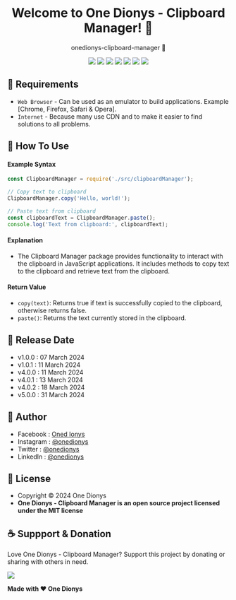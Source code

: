 <h1 align="center">Welcome to One Dionys - Clipboard Manager! 👋 </h1>

<p align="center">onedionys-clipboard-manager 💖 </p>

<p align="center">
<img src="https://img.shields.io/github/contributors/onedionys/onedionys-clipboard-manager?style=flat-square">
<img src="https://img.shields.io/github/issues/onedionys/onedionys-clipboard-manager?style=flat-square">
<img src="https://img.shields.io/github/stars/onedionys/onedionys-clipboard-manager?style=flat-square"> 
<img src="https://img.shields.io/github/forks/onedionys/onedionys-clipboard-manager?style=flat-square">
<img src="https://img.shields.io/github/last-commit/onedionys/onedionys-clipboard-manager.svg?style=flat-square">
<img src="https://img.shields.io/github/languages/code-size/onedionys/onedionys-clipboard-manager?style=flat-square">
<img src="https://img.shields.io/github/license/onedionys/onedionys-clipboard-manager?style=flat-square">
</p>

## 💾 Requirements

* `Web Browser` - Can be used as an emulator to build applications. Example [Chrome, Firefox, Safari & Opera].
* `Internet` - Because many use CDN and to make it easier to find solutions to all problems.

## 🎯 How To Use

#### Example Syntax

```javascript
const ClipboardManager = require('./src/clipboardManager');

// Copy text to clipboard
ClipboardManager.copy('Hello, world!');

// Paste text from clipboard
const clipboardText = ClipboardManager.paste();
console.log('Text from clipboard:', clipboardText);
```

#### Explanation

* The Clipboard Manager package provides functionality to interact with the clipboard in JavaScript applications. It includes methods to copy text to the clipboard and retrieve text from the clipboard.

#### Return Value

* `copy(text)`: Returns true if text is successfully copied to the clipboard, otherwise returns false.
* `paste()`: Returns the text currently stored in the clipboard.

## 📆 Release Date

* v1.0.0 : 07 March 2024
* v1.0.1 : 11 March 2024
* v4.0.0 : 11 March 2024
* v4.0.1 : 13 March 2024
* v4.0.2 : 18 March 2024
* v5.0.0 : 31 March 2024

## 🧑 Author

* Facebook : <a href="https://www.facebook.com/theonedionys"> Oned Ionys</a>
* Instagram : <a href="https://www.instagram.com/onedionys/"> @onedionys</a>
* Twitter : <a href="https://twitter.com/onedionys"> @onedionys</a>
* LinkedIn :  <a href="https://www.linkedin.com/in/onedionys/"> @onedionys</a>

## 📝 License

* Copyright © 2024 One Dionys
* **One Dionys - Clipboard Manager is an open source project licensed under the MIT license**

## ☕️ Suppport & Donation

Love One Dionys - Clipboard Manager? Support this project by donating or sharing with others in need.

<a href="https://www.buymeacoffee.com/onedionys"><img src="https://img.shields.io/badge/Buy_Me_A_Coffee-FFDD00?style=for-the-badge&logo=buy-me-a-coffee&logoColor=black"/> </a>

**Made with ❤️ One Dionys**
